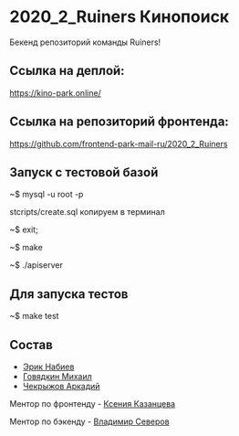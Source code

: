# 2020_2_Ruiners Кинопоиск
Бекенд репозиторий команды Ruiners!

## Cсылка на деплой:
https://kino-park.online/

## Cсылка на репозиторий фронтенда:
https://github.com/frontend-park-mail-ru/2020_2_Ruiners

## Запуск с тестовой базой
~$ mysql -u root -p

stcripts/create.sql копируем в терминал

~$ exit;

~$ make

~$ ./apiserver

## Для запуска тестов 

~$ make test

## Состав

- [Эрик Набиев](https://github.com/ErikDoter)
- [Говядкин Михаил](https://github.com/govyadkin)
- [Чекрыжов Аркадий](https://github.com/Arkadiyche)

Ментор по фронтенду - [Ксения Казанцева
](https://github.com/dreamofdark)

Ментор по бэкенду - [Владимир Северов](https://github.com/hackallcode)
